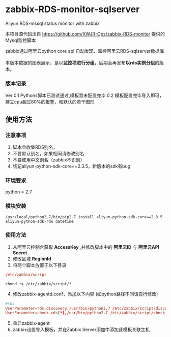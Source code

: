 # zabbix-RDS-monitor-sqlserver
Aliyun RDS-mssql status monitor with zabbix   

本项目源代码出自   https://github.com/XWJR-Ops/zabbix-RDS-monitor   提供的Mysql监控脚本
   
zabbix通过阿里云python core api 自动发现、监控阿里云RDS-sqlserver数据库      
本版本数据的图表展示，是以**监控项进行分组**，后期会再发布**以rds实例分组**的版本。

### 版本记录
Ver 0.1 Pythons脚本已测试通过,模板暂未配置完毕
	0.2 模板配置完毕导入即可，建立cpu超过80%的报警，和默认的若干图形

## 使用方法
### 注意事项
1. 脚本会收集RDS别名，
2. 不要默认别名，如果相同请修改别名
3. 不要使用中文别名（zabbix不识别）
4. 切记aliyun-python-sdk-core==2.3.5，新版本的sdk有bug
### 环境要求
python = 2.7
### 模块安装
```shell
/usr/local/python2.7/bin/pip2.7 install aliyun-python-sdk-core==2.3.5 aliyun-python-sdk-rds datetime
```
### 使用方法

1. 从阿里云控制台获取 **AccessKey** ,并修改脚本中的 **阿里云ID** 与 **阿里云API Secret**     
2. 修改区域 **RegionId**
3. 将两个脚本放置于以下目录
```conf
/etc/zabbix/script
```
```shell
chmod +x /etc/zabbix/script/*
```
4. 修改zabbix-agentd.conf，添加以下内容 (如python路径不同请自行修改)
```conf
#rds
UserParameter=rds.discovery,/usr/bin/python2.7 /etc/zabbix/script/discovery_rds.py
UserParameter=check.rds[*],/usr/bin/python2.7 /etc/zabbix/script/check_rds.py $1 $2 $3
```
5. 重启zabbix-agent
6. zabbix设置导入模板，并在Zabbix Server添加中添加此模板关联主机

